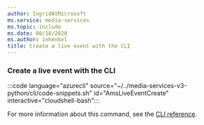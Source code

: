 ```yaml
---
author: IngridAtMicrosoft
ms.service: media-services
ms.topic: include
ms.date: 08/18/2020
ms.author: inhenkel
title: Create a live event with the CLI
---
```


### Create a live event with the CLI

:::code language="azurecli" source="~/../media-services-v3-python/cli/code-snippets.sh" id="AmsLiveEventCreate" interactive="cloudshell-bash":::

For more information about this command, see the [CLI reference](/cli/azure/ams/live-event?view=azure-cli-latest#az-ams-live-event-create&preserve-view=true).

